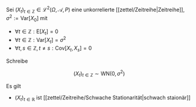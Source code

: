 Sei $(X_t)_{t \in \mathbb{Z}} \in \mathcal{L}^2(\Omega, \mathcal{A}, P)$ eine unkorrelierte [[zettel/Zeitreihe|Zeitreihe]], $\sigma^2 := \text{Var}[X_0]$ mit
- $\forall t \in \mathbb{Z} : \text{E}[X_t] = 0$
- $\forall t \in \mathbb{Z} : \text{Var}[X_t] = \sigma^2$
- $\forall t, s \in \mathbb{Z}, t \ne s : \text{Cov}[X_t, X_s] = 0$

Schreibe

$$
	(X_t)_{t \in \mathbb{Z}} \sim \text{WN}(0, \sigma^2)
$$

Es gilt
- $(X_t)_{t \in \mathbb{R}}$ ist [[zettel/Zeitreihe/Schwache Stationarität|schwach staionär]]